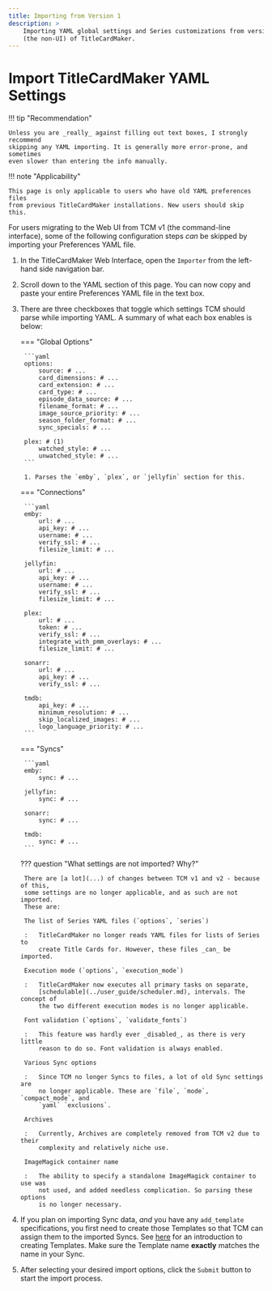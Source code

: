 ```yaml
---
title: Importing from Version 1
description: >
    Importing YAML global settings and Series customizations from version 1
    (the non-UI) of TitleCardMaker.
---
```


# Import TitleCardMaker YAML Settings

!!! tip "Recommendation"

    Unless you are _really_ against filling out text boxes, I strongly recommend
    skipping any YAML importing. It is generally more error-prone, and sometimes
    even slower than entering the info manually.

!!! note "Applicability"

    This page is only applicable to users who have old YAML preferences files
    from previous TitleCardMaker installations. New users should skip this.

For users migrating to the Web UI from TCM v1 (the command-line interface), some
of the following configuration steps _can_ be skipped by importing your
Preferences YAML file.

1. In the TitleCardMaker Web Interface, open the `Importer` from the left-hand
side navigation bar.

2. Scroll down to the YAML section of this page. You can now copy and paste your
entire Preferences YAML file in the text box.

3. There are three checkboxes that toggle which settings TCM should parse while
importing YAML. A summary of what each box enables is below:

    === "Global Options"

        ```yaml
        options:
            source: # ...
            card_dimensions: # ...
            card_extension: # ...
            card_type: # ...
            episode_data_source: # ...
            filename_format: # ...
            image_source_priority: # ...
            season_folder_format: # ...
            sync_specials: # ...

        plex: # (1)
            watched_style: # ...
            unwatched_style: # ...
        ```

        1. Parses the `emby`, `plex`, or `jellyfin` section for this.

    === "Connections"

        ```yaml
        emby:
            url: # ...
            api_key: # ...
            username: # ...
            verify_ssl: # ...
            filesize_limit: # ...

        jellyfin:
            url: # ...
            api_key: # ...
            username: # ...
            verify_ssl: # ...
            filesize_limit: # ...

        plex:
            url: # ...
            token: # ...
            verify_ssl: # ...
            integrate_with_pmm_overlays: # ...
            filesize_limit: # ...

        sonarr:
            url: # ...
            api_key: # ...
            verify_ssl: # ...

        tmdb:
            api_key: # ...
            minimum_resolution: # ...
            skip_localized_images: # ...
            logo_language_priority: # ...
        ```

    === "Syncs"

        ```yaml
        emby:
            sync: # ...

        jellyfin:
            sync: # ...

        sonarr:
            sync: # ...

        tmdb:
            sync: # ...
        ```

    ??? question "What settings are not imported? Why?"
    
        There are [a lot](...) of changes between TCM v1 and v2 - because of this,
        some settings are no longer applicable, and as such are not imported.
        These are:

        The list of Series YAML files (`options`, `series`)
        
        :   TitleCardMaker no longer reads YAML files for lists of Series to
            create Title Cards for. However, these files _can_ be imported.

        Execution mode (`options`, `execution_mode`)

        :   TitleCardMaker now executes all primary tasks on separate,
            [schedulable](../user_guide/scheduler.md), intervals. The concept of
            the two different execution modes is no longer applicable.

        Font validation (`options`, `validate_fonts`)

        :   This feature was hardly ever _disabled_, as there is very little
            reason to do so. Font validation is always enabled.

        Various Sync options

        :   Since TCM no longer Syncs to files, a lot of old Sync settings are
            no longer applicable. These are `file`, `mode`, `compact_mode`, and
            `yaml` `exclusions`.

        Archives

        :   Currently, Archives are completely removed from TCM v2 due to their
            complexity and relatively niche use.

        ImageMagick container name

        :   The ability to specify a standalone ImageMagick container to use was
            not used, and added needless complication. So parsing these options
            is no longer necessary.

4. If you plan on importing Sync data, _and_ you have any `add_template`
specifications, you first need to create those Templates so that TCM can assign
them to the imported Syncs. See [here](../getting_started/creating_templates.md)
for an introduction to creating Templates. Make sure the Template name
__exactly__ matches the name in your Sync.

5. After selecting your desired import options, click the `Submit` button to
start the import process.